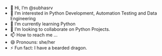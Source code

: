 - 👋 Hi, I’m @subhasrv
- 👀 I’m interested in Python Development, Automation Testing and Data Engineering
- 🌱 I’m currently learning Python
- 💞️ I’m looking to collaborate on Python Projects.
- 📫 How to reach me ...
- 😄 Pronouns: she/her
- ⚡ Fun fact: I have a bearded dragon.

<!---
subhasrv/subhasrv is a ✨ special ✨ repository because its `README.md` (this file) appears on your GitHub profile.
You can click the Preview link to take a look at your changes.
--->
